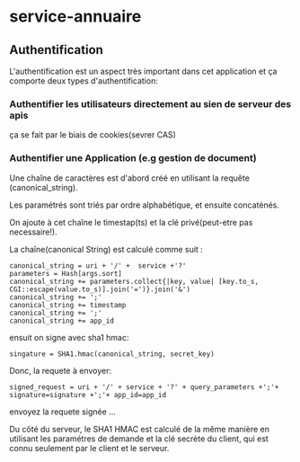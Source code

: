 service-annuaire
================

## Authentification 
L'authentification est un aspect très important dans cet application 
et ça comporte deux types d'authentification:

### Authentifier les utilisateurs directement au sien de serveur des apis
ça se fait par le biais de cookies(sevrer CAS)

### Authentifier une Application (e.g gestion de document)
Une chaîne de caractères est d'abord créé en utilisant la requête (canonical_string).

Les paramétrés sont triés par ordre alphabétique, et ensuite concaténés.

On ajoute à cet chaîne le timestap(ts) et la clé privé(peut-etre pas necessaire!).

La chaîne(canonical String) est calculé comme suit :
	
    canonical_string = uri + '/' +  service +'?'
    parameters = Hash[args.sort]
	canonical_string += parameters.collect{|key, value| [key.to_s, CGI::escape(value.to_s)].join('=')}.join('&') 
    canonical_string += ';' 
    canonical_string += timestamp
    canonical_string += ';'
    canonical_string += app_id
 
ensuit on signe avec sha1 hmac:
	
    singature = SHA1.hmac(canonical_string, secret_key)

Donc, la requete à envoyer: 

	signed_request = uri + '/' + service + '?' + query_parameters +';'+ signature=signature +';'+ app_id=app_id

envoyez la requete signée ...


Du côté du serveur, le SHA1 HMAC est calculé de la même manière en utilisant les paramétres de demande et la clé secrète du client, qui est connu seulement par le client et le serveur.
